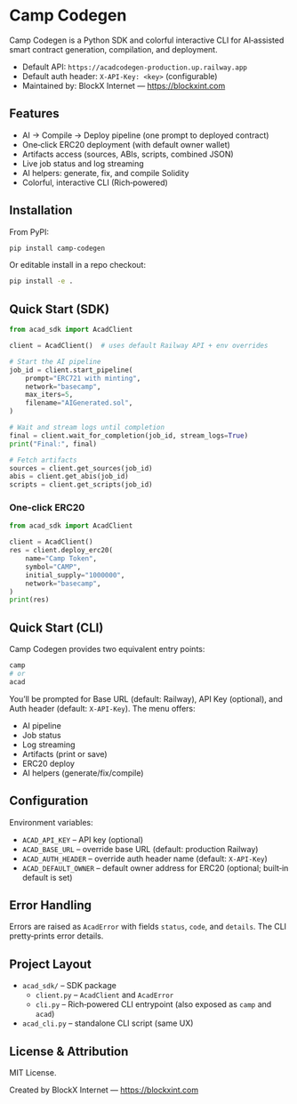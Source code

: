 # Camp Codegen

Camp Codegen is a Python SDK and colorful interactive CLI for AI‑assisted smart contract generation, compilation, and deployment.

- Default API: `https://acadcodegen-production.up.railway.app`
- Default auth header: `X-API-Key: <key>` (configurable)
- Maintained by: BlockX Internet — https://blockxint.com

## Features

- AI → Compile → Deploy pipeline (one prompt to deployed contract)
- One‑click ERC20 deployment (with default owner wallet)
- Artifacts access (sources, ABIs, scripts, combined JSON)
- Live job status and log streaming
- AI helpers: generate, fix, and compile Solidity
- Colorful, interactive CLI (Rich‑powered)

## Installation

From PyPI:
```bash
pip install camp-codegen
```

Or editable install in a repo checkout:
```bash
pip install -e .
```

## Quick Start (SDK)

```python
from acad_sdk import AcadClient

client = AcadClient()  # uses default Railway API + env overrides

# Start the AI pipeline
job_id = client.start_pipeline(
    prompt="ERC721 with minting",
    network="basecamp",
    max_iters=5,
    filename="AIGenerated.sol",
)

# Wait and stream logs until completion
final = client.wait_for_completion(job_id, stream_logs=True)
print("Final:", final)

# Fetch artifacts
sources = client.get_sources(job_id)
abis = client.get_abis(job_id)
scripts = client.get_scripts(job_id)
```

### One‑click ERC20

```python
from acad_sdk import AcadClient

client = AcadClient()
res = client.deploy_erc20(
    name="Camp Token",
    symbol="CAMP",
    initial_supply="1000000",
    network="basecamp",
)
print(res)
```

## Quick Start (CLI)

Camp Codegen provides two equivalent entry points:

```bash
camp
# or
acad
```

You’ll be prompted for Base URL (default: Railway), API Key (optional), and Auth header (default: `X-API-Key`). The menu offers:

- AI pipeline
- Job status
- Log streaming
- Artifacts (print or save)
- ERC20 deploy
- AI helpers (generate/fix/compile)

## Configuration

Environment variables:

- `ACAD_API_KEY` – API key (optional)
- `ACAD_BASE_URL` – override base URL (default: production Railway)
- `ACAD_AUTH_HEADER` – override auth header name (default: `X-API-Key`)
- `ACAD_DEFAULT_OWNER` – default owner address for ERC20 (optional; built‑in default is set)

## Error Handling

Errors are raised as `AcadError` with fields `status`, `code`, and `details`. The CLI pretty‑prints error details.

## Project Layout

- `acad_sdk/` – SDK package
  - `client.py` – `AcadClient` and `AcadError`
  - `cli.py` – Rich‑powered CLI entrypoint (also exposed as `camp` and `acad`)
- `acad_cli.py` – standalone CLI script (same UX)

## License & Attribution

MIT License.

Created by BlockX Internet — https://blockxint.com

